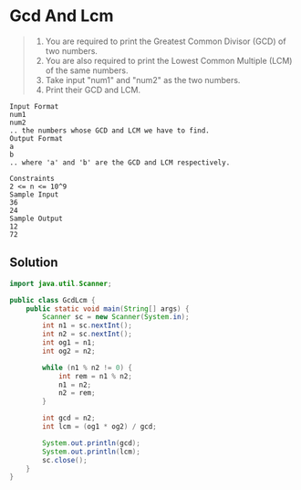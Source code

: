 # Gcd And Lcm

> 1. You are required to print the Greatest Common Divisor (GCD) of two numbers.
> 2. You are also required to print the Lowest Common Multiple (LCM) of the same numbers.
> 3. Take input "num1" and "num2" as the two numbers.
> 4. Print their GCD and LCM.

```
Input Format
num1
num2
.. the numbers whose GCD and LCM we have to find.
Output Format
a
b
.. where 'a' and 'b' are the GCD and LCM respectively.

Constraints
2 <= n <= 10^9
Sample Input
36
24
Sample Output
12
72
```

## Solution

```java
import java.util.Scanner;

public class GcdLcm {
    public static void main(String[] args) {
        Scanner sc = new Scanner(System.in);
        int n1 = sc.nextInt();
        int n2 = sc.nextInt();
        int og1 = n1;
        int og2 = n2;

        while (n1 % n2 != 0) {
            int rem = n1 % n2;
            n1 = n2;
            n2 = rem;
        }

        int gcd = n2;
        int lcm = (og1 * og2) / gcd;

        System.out.println(gcd);
        System.out.println(lcm);
        sc.close();
    }
}
```
